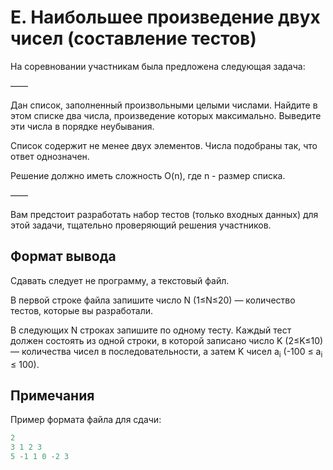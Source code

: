 # E. Наибольшее произведение двух чисел (составление тестов)

На соревновании участникам была предложена следующая задача:

——

Дан список, заполненный произвольными целыми числами. Найдите в этом списке два числа, произведение которых максимально. Выведите эти числа в порядке неубывания.

Список содержит не менее двух элементов. Числа подобраны так, что ответ однозначен.

Решение должно иметь сложность O(n), где n - размер списка.

——

Вам предстоит разработать набор тестов (только входных данных) для этой задачи, тщательно проверяющий решения участников.

## Формат вывода

Сдавать следует не программу, а текстовый файл.

В первой строке файла запишите число N (1≤N≤20) — количество тестов, которые вы разработали.

В следующих N строках запишите по одному тесту. Каждый тест должен состоять из одной строки, в которой записано число
K (2≤K≤10) — количества чисел в последовательности, а затем K чисел a<sub>i</sub> (-100 &le; a<sub>i</sub> &le; 100).

## Примечания

Пример формата файла для сдачи:
```c++
2
3 1 2 3
5 -1 1 0 -2 3
```
